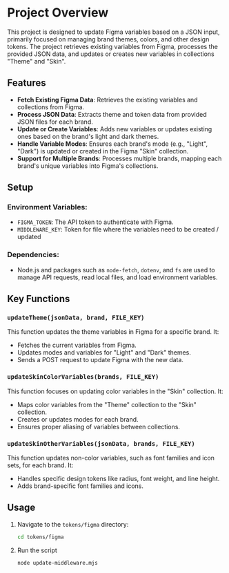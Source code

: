 # Project Overview

This project is designed to update Figma variables based on a JSON input, primarily focused on managing brand themes, colors, and other design tokens. The project retrieves existing variables from Figma, processes the provided JSON data, and updates or creates new variables in collections "Theme" and "Skin".

## Features

- **Fetch Existing Figma Data**: Retrieves the existing variables and collections from Figma.
- **Process JSON Data**: Extracts theme and token data from provided JSON files for each brand.
- **Update or Create Variables**: Adds new variables or updates existing ones based on the brand's light and dark themes.
- **Handle Variable Modes**: Ensures each brand's mode (e.g., "Light", "Dark") is updated or created in the Figma "Skin" collection.
- **Support for Multiple Brands**: Processes multiple brands, mapping each brand's unique variables into Figma's collections.

## Setup

### Environment Variables:

- `FIGMA_TOKEN`: The API token to authenticate with Figma.
- `MIDDLEWARE_KEY`: Token for file where the variables need to be created / updated

### Dependencies:

- Node.js and packages such as `node-fetch`, `dotenv`, and `fs` are used to manage API requests, read local files, and load environment variables.

## Key Functions

### `updateTheme(jsonData, brand, FILE_KEY)`

This function updates the theme variables in Figma for a specific brand. It:

- Fetches the current variables from Figma.
- Updates modes and variables for "Light" and "Dark" themes.
- Sends a POST request to update Figma with the new data.

### `updateSkinColorVariables(brands, FILE_KEY)`

This function focuses on updating color variables in the "Skin" collection. It:

- Maps color variables from the "Theme" collection to the "Skin" collection.
- Creates or updates modes for each brand.
- Ensures proper aliasing of variables between collections.

### `updateSkinOtherVariables(jsonData, brands, FILE_KEY)`

This function updates non-color variables, such as font families and icon sets, for each brand. It:

- Handles specific design tokens like radius, font weight, and line height.
- Adds brand-specific font families and icons.

## Usage

1. Navigate to the `tokens/figma` directory:

   ```bash
   cd tokens/figma

   ```

2. Run the script
   ```bash
   node update-middleware.mjs
   ```
